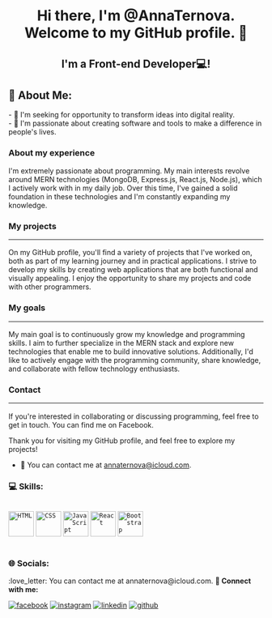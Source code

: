 <h1 align="center">
Hi there, I'm @AnnaTernova.<br> Welcome to my GitHub profile.  👋
</h1>
 
 <h2 align="center">
 I'm a Front-end Developer💻!
</h2> 

<h2>💫 About Me:</h2> 
- 💞️ I'm seeking for opportunity to transform ideas into digital reality. <br>
- 🌱 I'm passionate about creating software and tools to make a difference in people's lives.

### <h3>About my experience </h3>
I'm extremely passionate about programming. My main interests revolve around MERN technologies (MongoDB, Express.js, React.js, Node.js), which I actively work with in my daily job. Over this time, I've gained a solid foundation in these technologies and I'm constantly expanding my knowledge.

### My projects <hr>
On my GitHub profile, you'll find a variety of projects that I've worked on, both as part of my learning journey and in practical applications. I strive to develop my skills by creating web applications that are both functional and visually appealing. I enjoy the opportunity to share my projects and code with other programmers.

### My goals <hr>
My main goal is to continuously grow my knowledge and programming skills. I aim to further specialize in the MERN stack and explore new technologies that enable me to build innovative solutions. Additionally, I'd like to actively engage with the programming community, share knowledge, and collaborate with fellow technology enthusiasts.

### Contact <hr>
If you're interested in collaborating or discussing programming, feel free to get in touch. You can find me on Facebook.

Thank you for visiting my GitHub profile, and feel free to explore my projects!
-  :love_letter:	 You can contact me at annaternova@icloud.com.


<h3>💻 Skills:</h3> <br>
<div>
<code><img width="50" src="https://user-images.githubusercontent.com/25181517/192158954-f88b5814-d510-4564-b285-dff7d6400dad.png" alt="HTML" title="HTML"/></code>
<code><img width="50" src="https://user-images.githubusercontent.com/25181517/183898674-75a4a1b1-f960-4ea9-abcb-637170a00a75.png" alt="CSS" title="CSS"/></code>
<code><img width="50" src="https://user-images.githubusercontent.com/25181517/117447155-6a868a00-af3d-11eb-9cfe-245df15c9f3f.png" alt="JavaScript" title="JavaScript"/></code>
<code><img width="50" src="https://user-images.githubusercontent.com/25181517/183897015-94a058a6-b86e-4e42-a37f-bf92061753e5.png" alt="React" title="React"/></code>
<code><img width="50" src="https://user-images.githubusercontent.com/25181517/183898054-b3d693d4-dafb-4808-a509-bab54cf5de34.png" alt="Bootstrap" title="Bootstrap"/></code>

	
</div> <br>
<h3>🌐 Socials:</h3>
 :love_letter:	 You can contact me at annaternova@icloud.com.
 <b>🤝 Connect with me:</b><br>
 
[![facebook](https://github.com/shikhar1020jais1/Git-Social/blob/master/Icons/Facebook.png (Facebook))][1]
[![instagram](https://github.com/shikhar1020jais1/Git-Social/blob/master/Icons/Instagram.png (Instagram))][2] 
[![linkedin](https://github.com/shikhar1020jais1/Git-Social/blob/master/Icons/LinkedIn.png (LinkedIn))][3]
[![github](https://github.com/shikhar1020jais1/Git-Social/blob/master/Icons/Github.png (Github))][4]


<!-- To Link your profile to the media buttons -->

[1]: https://www.facebook.com/anna.ternova12
[2]: https://instagram.com/annternova
[3]: https://www.linkedin.com/in/anna-ternova-6b0342273
[4]: https://github.com/AnnaTernova

